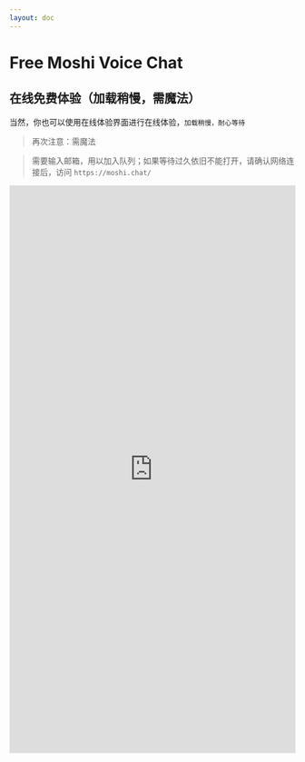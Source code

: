 ```yaml
---
layout: doc
---
```

# Free Moshi Voice Chat

## 在线免费体验（加载稍慢，需魔法）

当然，你也可以使用在线体验界面进行在线体验，`加载稍慢，耐心等待`

> 再次注意：需魔法

> 需要输入邮箱，用以加入队列；如果等待过久依旧不能打开，请确认网络连接后，访问 `https://moshi.chat/`

<iframe
	src="https://moshi.chat/"
	frameborder="0"
	width="100%"
	height="1000"
></iframe>